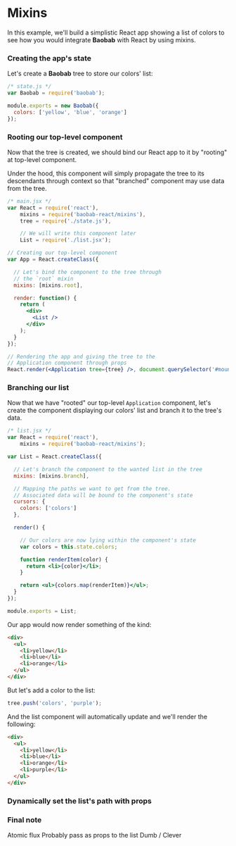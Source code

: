 # Mixins

In this example, we'll build a simplistic React app showing a list of colors to see how you would integrate **Baobab** with React by using mixins.

### Creating the app's state

Let's create a **Baobab** tree to store our colors' list:

```js
/* state.js */
var Baobab = require('baobab');

module.exports = new Baobab({
  colors: ['yellow', 'blue', 'orange']
});
```

### Rooting our top-level component

Now that the tree is created, we should bind our React app to it by "rooting" at top-level component.

Under the hood, this component will simply propagate the tree to its descendants through context so that "branched" component may use data from the tree.

```jsx
/* main.jsx */
var React = require('react'),
    mixins = require('baobab-react/mixins'),
    tree = require('./state.js'),

    // We will write this component later
    List = require('./list.jsx');

// Creating our top-level component
var App = React.createClass({

  // Let's bind the component to the tree through
  // the `root` mixin
  mixins: [mixins.root],

  render: function() {
    return (
      <div>
        <List />
      </div>
    );
  }
});

// Rendering the app and giving the tree to the
// Application component through props
React.render(<Application tree={tree} />, document.querySelector('#mount'));
```

### Branching our list

Now that we have "rooted" our top-level `Application` component, let's create the component displaying our colors' list and branch it to the tree's data.

```jsx
/* list.jsx */
var React = require('react'),
    mixins = require('baobab-react/mixins');

var List = React.createClass({

  // Let's branch the component to the wanted list in the tree
  mixins: [mixins.branch],

  // Mapping the paths we want to get from the tree.
  // Associated data will be bound to the component's state
  cursors: {
    colors: ['colors']
  },

  render() {

    // Our colors are now lying within the component's state
    var colors = this.state.colors;

    function renderItem(color) {
      return <li>{color}</li>;
    }

    return <ul>{colors.map(renderItem)}</ul>;
  }
});

module.exports = List;
```

Our app would now render something of the kind:

```html
<div>
  <ul>
    <li>yellow</li>
    <li>blue</li>
    <li>orange</li>
  </ul>
</div>
```

But let's add a color to the list:

```js
tree.push('colors', 'purple');
```

And the list component will automatically update and we'll render the following:

```html
<div>
  <ul>
    <li>yellow</li>
    <li>blue</li>
    <li>orange</li>
    <li>purple</li>
  </ul>
</div>
```

### Dynamically set the list's path with props

### Final note

Atomic flux
Probably pass as props to the list
Dumb / Clever

